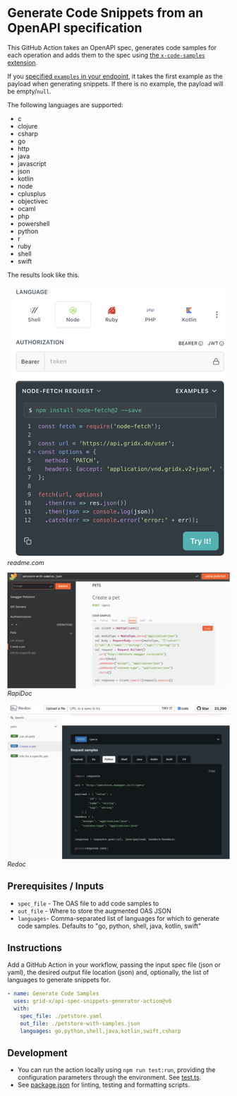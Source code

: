 # Generate Code Snippets from an OpenAPI specification

This GitHub Action takes an OpenAPI spec, generates code samples for each
operation and adds them to the spec using
[the `x-code-samples` extension](https://redocly.com/docs/api-reference-docs/specification-extensions/x-code-samples).

If you
[specified `examples` in your endpoint](https://swagger.io/docs/specification/adding-examples/),
it takes the first example as the payload when generating snippets. If there is
no example, the payload will be empty/`null`.

The following languages are supported:

- c
- clojure
- csharp
- go
- http
- java
- javascript
- json
- kotlin
- node
- cplusplus
- objectivec
- ocaml
- php
- powershell
- python
- r
- ruby
- shell
- swift

The results look like this.

![readme.com](./docs/readme.png) _readme.com_

![rapidoc](./docs/rapidoc.png) _RapiDoc_

![redoc](./docs/redoc.png) _Redoc_

## Prerequisites / Inputs

- `spec_file` - The OAS file to add code samples to
- `out_file` - Where to store the augmented OAS JSON
- `languages`- Comma-separated list of languages for which to generate code
  samples. Defaults to "go, python, shell, java, kotlin, swift"

## Instructions

Add a GitHub Action in your workflow, passing the input spec file (json or
yaml), the desired output file location (json) and, optionally, the list of
languages to generate snippets for.

```yaml
- name: Generate Code Samples
  uses: grid-x/api-spec-snippets-generator-action@v6
  with:
    spec_file: ./petstore.yaml
    out_file: ./petstore-with-samples.json
    languages: go,python,shell,java,kotlin,swift,csharp
```

## Development

- You can run the action locally using `npm run test:run`, providing the
  configuration parameters through the environment. See
  [test.ts](./src/test.ts).
- See [package.json](./package.json) for linting, testing and formatting
  scripts.
